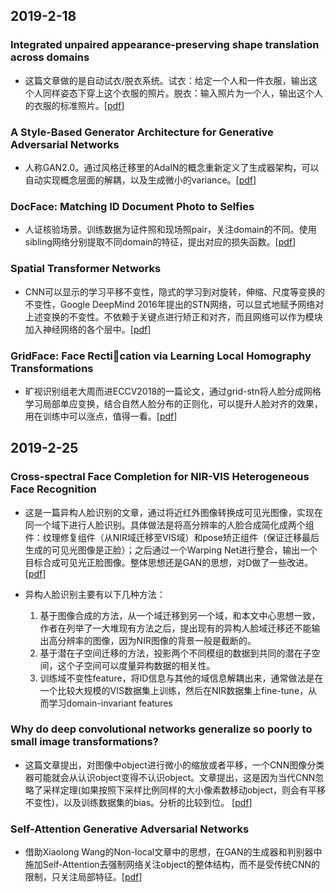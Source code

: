 ## 2019-2-18
### Integrated unpaired appearance-preserving shape translation across domains <br>
- 这篇文章做的是自动试衣/脱衣系统。试衣：给定一个人和一件衣服，输出这个人同样姿态下穿上这个衣服的照片。脱衣：输入照片为一个人，输出这个人的衣服的标准照片。\[[pdf](https://arxiv.org/pdf/1812.02134.pdf)\]

### A Style-Based Generator Architecture for Generative Adversarial Networks <br>
- 人称GAN2.0。通过风格迁移里的AdaIN的概念重新定义了生成器架构，可以自动实现概念层面的解耦，以及生成微小的variance。\[[pdf](https://arxiv.org/abs/1812.04948)\]

### DocFace: Matching ID Document Photo to Selfies
- 人证核验场景。训练数据为证件照和现场照pair，关注domain的不同。使用sibling网络分别提取不同domain的特征，提出对应的损失函数。\[[pdf](https://arxiv.org/pdf/1805.02283.pdf)]

### Spatial Transformer Networks
- CNN可以显示的学习平移不变性，隐式的学习到对旋转，伸缩、尺度等变换的不变性，Google  DeepMind 2016年提出的STN网络，可以显式地赋予网络对上述变换的不变性。不依赖于关键点进行矫正和对齐，而且网络可以作为模块加入神经网络的各个层中。\[[pdf](https://arxiv.org/abs/1506.02025)]

### GridFace: Face Rectication via Learning Local Homography Transformations
- 旷视识别组老大周而进ECCV2018的一篇论文，通过grid-stn将人脸分成网格学习局部单应变换，结合自然人脸分布的正则化，可以提升人脸对齐的效果，用在训练中可以涨点，值得一看。\[[pdf](https://arxiv.org/abs/1808.06210)]

## 2019-2-25

### Cross-spectral Face Completion for NIR-VIS Heterogeneous Face Recognition
- 这是一篇异构人脸识别的文章，通过将近红外图像转换成可见光图像，实现在同一个域下进行人脸识别。具体做法是将高分辨率的人脸合成简化成两个组件：纹理修复组件（从NIR域迁移至VIS域）和pose矫正组件（保证迁移最后生成的可见光图像是正脸）；之后通过一个Warping Net进行整合，输出一个目标合成可见光正脸图像。整体思想还是GAN的思想，对D做了一些改进。\[[pdf](https://arxiv.org/abs/1902.03565)]
- 异构人脸识别主要有以下几种方法：

	1. 基于图像合成的方法，从一个域迁移到另一个域，和本文中心思想一致，作者在列举了一大堆现有方法之后，提出现有的异构人脸域迁移还不能输出高分辨率的图像，因为NIR图像的背景一般是截断的。
	2. 基于潜在子空间迁移的方法，投影两个不同模组的数据到共同的潜在子空间，这个子空间可以度量异构数据的相关性。
	3. 训练域不变性feature，将ID信息与其他的域信息解耦出来，通常做法是在一个比较大规模的VIS数据集上训练，然后在NIR数据集上fine-tune，从而学习domain-invariant features

### Why do deep convolutional networks generalize so poorly to small image transformations?
- 这篇文章提出，对图像中object进行微小的缩放或者平移，一个CNN图像分类器可能就会从认识object变得不认识object。文章提出，这是因为当代CNN忽略了采样定理(如果按照下采样比例同样的大小像素数移动object，则会有平移不变性)，以及训练数据集的bias。分析的比较到位。 \[[pdf](https://arxiv.org/abs/1805.12177)]

### Self-Attention Generative Adversarial Networks
- 借助Xiaolong Wang的Non-local文章中的思想，在GAN的生成器和判别器中施加Self-Attention去强制网络关注object的整体结构，而不是受传统CNN的限制，只关注局部特征。\[[pdf](https://arxiv.org/abs/1805.08318)]


